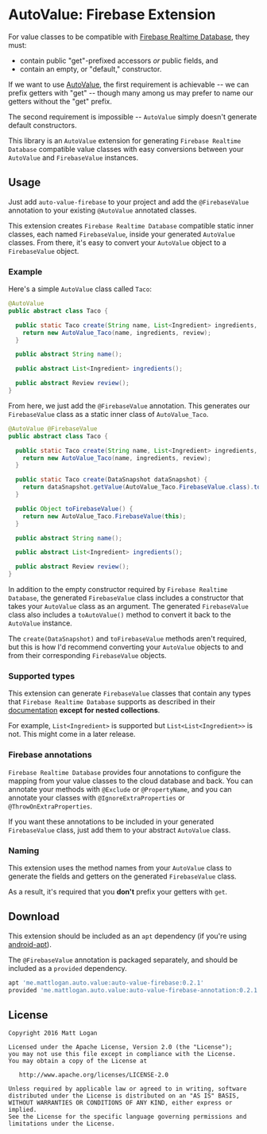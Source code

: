 AutoValue: Firebase Extension
========

For value classes to be compatible with [Firebase Realtime Database], they must:

- contain public "get"-prefixed accessors *or* public fields, and
- contain an empty, or "default," constructor.

If we want to use [AutoValue], the first requirement is achievable -- we can prefix getters with "get" -- though many among us may prefer to name our getters without the "get" prefix.

The second requirement is impossible -- `AutoValue` simply doesn't generate default constructors.

This library is an `AutoValue` extension for generating `Firebase Realtime Database` compatible value classes with easy conversions between your `AutoValue` and `FirebaseValue` instances.

Usage
-----

Just add `auto-value-firebase` to your project and add the `@FirebaseValue` annotation to your existing `@AutoValue` annotated classes.

This extension creates `Firebase Realtime Database` compatible static inner classes, each named `FirebaseValue`, inside your generated `AutoValue` classes. From there, it's easy to convert your `AutoValue` object to a `FirebaseValue` object.

### Example

Here's a simple `AutoValue` class called `Taco`:

```java
@AutoValue
public abstract class Taco {

  public static Taco create(String name, List<Ingredient> ingredients, Review review) {
    return new AutoValue_Taco(name, ingredients, review);
  }

  public abstract String name();

  public abstract List<Ingredient> ingredients();

  public abstract Review review();
}
```

From here, we just add the `@FirebaseValue` annotation. This generates our `FirebaseValue` class as a static inner class of `AutoValue_Taco`.

```java
@AutoValue @FirebaseValue
public abstract class Taco {

  public static Taco create(String name, List<Ingredient> ingredients, Review review) {
    return new AutoValue_Taco(name, ingredients, review);
  }

  public static Taco create(DataSnapshot dataSnapshot) {
    return dataSnapshot.getValue(AutoValue_Taco.FirebaseValue.class).toAutoValue();
  }

  public Object toFirebaseValue() {
    return new AutoValue_Taco.FirebaseValue(this);
  }

  public abstract String name();

  public abstract List<Ingredient> ingredients();

  public abstract Review review();
}
```

In addition to the empty constructor required by `Firebase Realtime Database`, the generated `FirebaseValue` class includes a constructor that takes your `AutoValue` class as an argument. The generated `FirebaseValue` class also includes a `toAutoValue()` method to convert it back to the `AutoValue` instance.

The `create(DataSnapshot)` and `toFirebaseValue` methods aren't required, but this is how I'd recommend converting your `AutoValue` objects to and from their corresponding `FirebaseValue` objects.

### Supported types

This extension can generate `FirebaseValue` classes that contain any types that `Firebase Realtime Database` supports as described in their [documentation] **except for nested collections**.

For example, `List<Ingredient>` is supported but `List<List<Ingredient>>` is not. This might come in a later release.

### Firebase annotations

`Firebase Realtime Database` provides four annotations to configure the mapping from your value classes to the cloud database and back. You can annotate your methods with `@Exclude` or `@PropertyName`, and you can annotate your classes with `@IgnoreExtraProperties` or `@ThrowOnExtraProperties`.

If you want these annotations to be included in your generated `FirebaseValue` class, just add them to your abstract `AutoValue` class.

### Naming

This extension uses the method names from your `AutoValue` class to generate the fields and getters on the generated `FirebaseValue` class.

As a result, it's required that you **don't** prefix your getters with `get`.


Download
--------

This extension should be included as an `apt` dependency (if you're using [android-apt]).

The `@FirebaseValue` annotation is packaged separately, and should be included as a `provided` dependency.

```groovy
apt 'me.mattlogan.auto.value:auto-value-firebase:0.2.1'
provided 'me.mattlogan.auto.value:auto-value-firebase-annotation:0.2.1'
```


License
-------

    Copyright 2016 Matt Logan

    Licensed under the Apache License, Version 2.0 (the "License");
    you may not use this file except in compliance with the License.
    You may obtain a copy of the License at

       http://www.apache.org/licenses/LICENSE-2.0

    Unless required by applicable law or agreed to in writing, software
    distributed under the License is distributed on an "AS IS" BASIS,
    WITHOUT WARRANTIES OR CONDITIONS OF ANY KIND, either express or implied.
    See the License for the specific language governing permissions and
    limitations under the License.


 [AutoValue]: https://github.com/google/auto/tree/master/value
 [Firebase Realtime Database]: https://firebase.google.com/docs/database/
 [android-apt]: https://bitbucket.org/hvisser/android-apt
 [documentation]: https://firebase.google.com/docs/database/android/save-data
